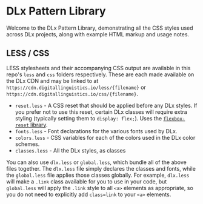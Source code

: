 # DLx Pattern Library
Welcome to the DLx Pattern Library, demonstrating all the CSS styles used across DLx projects, along with example HTML markup and usage notes.

## LESS / CSS
LESS stylesheets and their accompanying CSS output are available in this repo's `less` and `css` folders respectively. These are each made available on the DLx CDN and may be linked to at `https://cdn.digitallinguistics.io/less/{filename}` or `https://cdn.digitallinguistics.io/css/{filename}`.

  - `reset.less` - A CSS reset that should be applied before any DLx styles. If you prefer not to use this reset, certain DLx classes will require extra styling (typically setting them to `display: flex;`). Uses the [`flexbox-reset` library][1].
  - `fonts.less` - Font declarations for the various fonts used by DLx.
  - `colors.less` - CSS variables for each of the colors used in the DLx color schemes.
  - `classes.less` - All the DLx styles, as classes

You can also use `dlx.less` or `global.less`, which bundle all of the above files together. The `dlx.less` file simply declares the classes and fonts, while the `global.less` file applies those classes globally. For example, `dlx.less` will make a `.link` class available for you to use in your code, but `global.less` will apply the `.link` style to all `<a>` elements as appropriate, so you do not need to explicitly add `class=link` to your `<a>` elements.

[1]: https://yarnpkg.com/en/package/flexbox-reset

